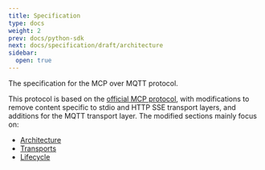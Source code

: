 ```yaml
---
title: Specification
type: docs
weight: 2
prev: docs/python-sdk
next: docs/specification/draft/architecture
sidebar:
  open: true
---
```


The specification for the MCP over MQTT protocol.

This protocol is based on the [official MCP protocol](https://spec.modelcontextprotocol.io/specification/draft/), with modifications to remove content specific to stdio and HTTP SSE transport layers, and additions for the MQTT transport layer. The modified sections mainly focus on:

- [Architecture](/docs/specification/draft/architecture/)
- [Transports](/docs/specification/draft/basic/transports/)
- [Lifecycle](/docs/specification/draft/basic/lifecycle/)
